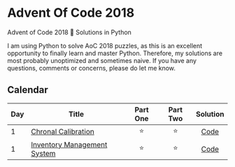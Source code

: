 # Advent Of Code 2018
 Advent of Code 2018 🎄 Solutions in Python

I am using Python to solve AoC 2018 puzzles, as this is an excellent opportunity to finally learn and master Python. Therefore, my solutions are most probably unoptimized and sometimes naive. If you have any questions, comments or concerns, please do let me know.

## Calendar

| Day | Title | Part One | Part Two | Solution |
|---|---|:---:|:---:|:---:|
| 1 | [Chronal Calibration](https://adventofcode.com/2018/day/1) | ⭐️ | ⭐️ | [Code](https://github.com/bacinger/AdventOfCode2018/blob/master/day-01.py) |
| 1 | [Inventory Management System](https://adventofcode.com/2018/day/2) | ⭐️ | ⭐️ | [Code](https://github.com/bacinger/AdventOfCode2018/blob/master/day-02.py) |